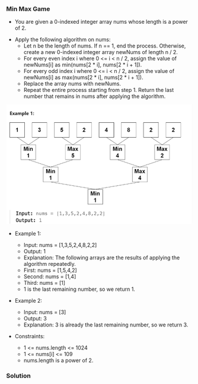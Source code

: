 ### Min Max Game
* You are given a 0-indexed integer array nums whose length is a power of 2.

- Apply the following algorithm on nums:
    - Let n be the length of nums. If n == 1, end the process. Otherwise, create a new 0-indexed integer array newNums of length n / 2.
    - For every even index i where 0 <= i < n / 2, assign the value of newNums[i] as min(nums[2 * i], nums[2 * i + 1]).
    - For every odd index i where 0 <= i < n / 2, assign the value of newNums[i] as max(nums[2 * i], nums[2 * i + 1]).
    - Replace the array nums with newNums.
    - Repeat the entire process starting from step 1.
Return the last number that remains in nums after applying the algorithm.

![alt text](image.png)

- Example 1:
    - Input: nums = [1,3,5,2,4,8,2,2]
    - Output: 1
    - Explanation: The following arrays are the results of applying the algorithm repeatedly.
    - First: nums = [1,5,4,2]
    - Second: nums = [1,4]
    - Third: nums = [1]
    - 1 is the last remaining number, so we return 1.

- Example 2:
    - Input: nums = [3]
    - Output: 3
    - Explanation: 3 is already the last remaining number, so we return 3.

- Constraints:
    - 1 <= nums.length <= 1024
    - 1 <= nums[i] <= 109
    - nums.length is a power of 2.


###  Solution
